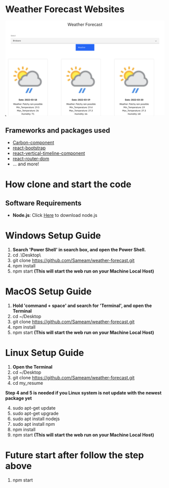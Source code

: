 # Weather Forecast Websites
![image info](./src/components/pictures/main.png)


## Frameworks and packages used

- [Carbon-component](https://www.carbondesignsystem.com)
- [react-bootstrap](https://react-bootstrap.github.io/getting-started/introduction/)
- [react-vertical-timeline-component](https://github.com/stephane-monnot/react-vertical-timeline)
- [react-router-dom](https://v5.reactrouter.com/web/guides/quick-start)
- ... and more!

# How clone and start the code 
## Software Requirements
- <b>Node.js</b>: Click [Here](https://nodejs.org/en/download/) to download node.js

# Windows Setup Guide
1. <b>Search 'Power Shell' in search box, and open the Power Shell. </b>
2. cd .\Desktop\
3. git clone https://github.com/Sameam/weather-forecast.git
4. npm install
5. npm start **(This will start the web run on your Machine Local Host)**

# MacOS Setup Guide
1. <b>Hold 'command + space' and search for 'Terminal', and open the Terminal </b>
2. cd ~/Desktop
3. git clone https://github.com/Sameam/weather-forecast.git
4. npm install
5. npm start **(This will start the web run on your Machine Local Host)**

# Linux Setup Guide
1. <b>Open the Terminal </b>
2. cd ~/Desktop
3. git clone https://github.com/Sameam/weather-forecast.git
4. cd my_resume

**Step 4 and 5 is needed if you Linux system is not update with the newest package yet**


4. sudo apt-get update
5. sudo apt-get upgrade
6. sudo apt install nodejs
7. sudo apt install npm
7. npm install
8. npm start **(This will start the web run on your Machine Local Host)**

# Future start after follow the step above 
1. npm start


